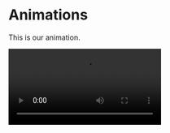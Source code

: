 # Animations
<!-- import MP4 files -->
This is our animation.

<video controls>
  <source src="../save/p2p_quaternion_2_random_grid/pair04_07_rep00_grid.mp4" type="video/mp4">
  Your browser does not support the video tag.
</video>
